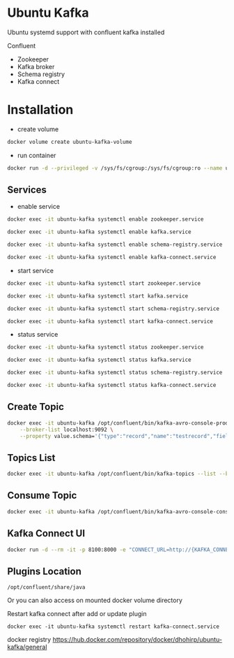 # Ubuntu Kafka
Ubuntu systemd support with confluent kafka installed

Confluent 
- Zookeeper
- Kafka broker
- Schema registry
- Kafka connect

# Installation

- create volume
```bash
docker volume create ubuntu-kafka-volume
```
- run container

```bash
docker run -d --privileged -v /sys/fs/cgroup:/sys/fs/cgroup:ro --name ubuntu-kafka -v ubuntu-kafka-volume:/opt/confluent/share/java -p 9092:9092 -p 8081:8081 -p 8083:8083 -p 2181:2181 dhohirp/ubuntu-kafka:1.0 
```
## Services
- enable service
```bash
docker exec -it ubuntu-kafka systemctl enable zookeeper.service
```
```bash
docker exec -it ubuntu-kafka systemctl enable kafka.service
```
```bash
docker exec -it ubuntu-kafka systemctl enable schema-registry.service
```
```bash
docker exec -it ubuntu-kafka systemctl enable kafka-connect.service
```
- start service
```bash
docker exec -it ubuntu-kafka systemctl start zookeeper.service
```
```bash
docker exec -it ubuntu-kafka systemctl start kafka.service
```
```bash
docker exec -it ubuntu-kafka systemctl start schema-registry.service
```
```bash
docker exec -it ubuntu-kafka systemctl start kafka-connect.service
```
- status service
```bash
docker exec -it ubuntu-kafka systemctl status zookeeper.service
```
```bash
docker exec -it ubuntu-kafka systemctl status kafka.service
```
```bash
docker exec -it ubuntu-kafka systemctl status schema-registry.service
```
```bash
docker exec -it ubuntu-kafka systemctl status kafka-connect.service
```
## Create Topic
```bash
docker exec -it ubuntu-kafka /opt/confluent/bin/kafka-avro-console-producer --topic test \
    --broker-list localhost:9092 \
    --property value.schema='{"type":"record","name":"testrecord","fields":[{"name":"name","type":"string"}]}'
```
## Topics List
```bash
docker exec -it ubuntu-kafka /opt/confluent/bin/kafka-topics --list --bootstrap-server localhost:9092
```
## Consume Topic

```bash
docker exec -it ubuntu-kafka /opt/confluent/bin/kafka-avro-console-consumer --topic test-tabletest --bootstrap-server localhost:9092 --from-beginning
```

## Kafka Connect UI
```bash
docker run -d --rm -it -p 8100:8000 -e "CONNECT_URL=http://{KAFKA_CONNECT_IP}{KAFKA_CONNECT_PORT}" landoop/kafka-connect-ui
```

## Plugins Location
```
/opt/confluent/share/java
```
Or you can also access on mounted docker volume directory

Restart kafka connect after add or update plugin
```
docker exec -it ubuntu-kafka systemctl restart kafka-connect.service
```

docker registry
https://hub.docker.com/repository/docker/dhohirp/ubuntu-kafka/general

